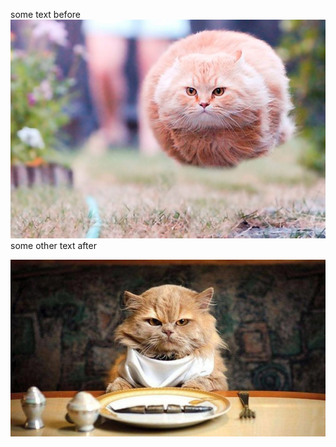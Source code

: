 
some text before
![example image](Images/funny-perfectly-timed-cat-photo-50__605.jpg "An exemplary image")
some other text after

![???](../cats.webp "a very nice cat")